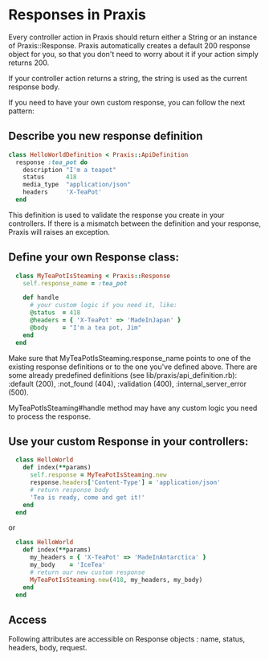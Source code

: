 
# Responses in Praxis
Every controller action in Praxis should return either a String or an instance of Praxis::Response.
Praxis automatically creates a default 200 response object for you, so that you don't need to worry about it if your action simply returns 200.

If your controller action returns a string, the string is used as the current response body.

If you need to have your own custom response, you can follow the next pattern:

## Describe you new response definition

```ruby
class HelloWorldDefinition < Praxis::ApiDefinition
  response :tea_pot do
    description "I'm a teapot"
    status      418
    media_type  "application/json"
    headers     'X-TeaPot'
  end
```

This definition is used to validate the response you create in your controllers. If there is a mismatch between the definition and your response, Praxis will raises an exception.

## Define your own Response class:

```ruby
  class MyTeaPotIsSteaming < Praxis::Response
    self.response_name = :tea_pot

    def handle
      # your custom logic if you need it, like:
      @status  = 418
      @headers = { 'X-TeaPot' => 'MadeInJapan' }
      @body    = "I'm a tea pot, Jim"
    end
  end

```

Make sure that MyTeaPotIsSteaming.response_name points to one of the existing response definitions or to the one you've defined above. There are some already predefined definitions (see lib/praxis/api_definition.rb): :default (200), :not_found (404), :validation (400), :internal_server_error (500).

MyTeaPotIsSteaming#handle method may have any custom logic you need to process the response.

## Use your custom Response in your controllers:

```ruby
  class HelloWorld
    def index(**params)
      self.response = MyTeaPotIsSteaming.new
      response.headers['Content-Type'] = 'application/json'
      # return response body
      'Tea is ready, come and get it!'
    end
  end

```
or

```ruby
  class HelloWorld
    def index(**params)
      my_headers = { 'X-TeaPot' => 'MadeInAntarctica' }
      my_body    = 'IceTea'
      # return our new custom response
      MyTeaPotIsSteaming.new(418, my_headers, my_body)
    end
  end

```

## Access

Following attributes are accessible on Response objects : name, status, headers, body, request.